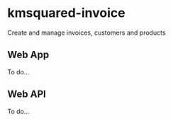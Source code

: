 # kmsquared-invoice
Create and manage invoices, customers and products

## Web App
To do...

## Web API
To do...
